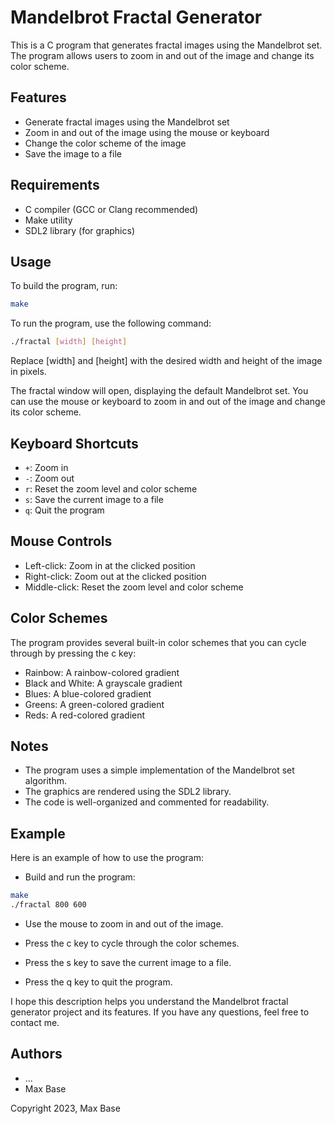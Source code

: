 # Mandelbrot Fractal Generator

This is a C program that generates fractal images using the Mandelbrot set. The program allows users to zoom in and out of the image and change its color scheme.

## Features

- Generate fractal images using the Mandelbrot set
- Zoom in and out of the image using the mouse or keyboard
- Change the color scheme of the image
- Save the image to a file

## Requirements

- C compiler (GCC or Clang recommended)
- Make utility
- SDL2 library (for graphics)

## Usage

To build the program, run:

```bash
make
```

To run the program, use the following command:

```bash
./fractal [width] [height]
```

Replace [width] and [height] with the desired width and height of the image in pixels.

The fractal window will open, displaying the default Mandelbrot set. You can use the mouse or keyboard to zoom in and out of the image and change its color scheme.

## Keyboard Shortcuts

- `+`: Zoom in
- `-`: Zoom out
- `r`: Reset the zoom level and color scheme
- `s`: Save the current image to a file
- `q`: Quit the program

## Mouse Controls

- Left-click: Zoom in at the clicked position
- Right-click: Zoom out at the clicked position
- Middle-click: Reset the zoom level and color scheme

## Color Schemes

The program provides several built-in color schemes that you can cycle through by pressing the c key:

- Rainbow: A rainbow-colored gradient
- Black and White: A grayscale gradient
- Blues: A blue-colored gradient
- Greens: A green-colored gradient
- Reds: A red-colored gradient

## Notes

- The program uses a simple implementation of the Mandelbrot set algorithm.
- The graphics are rendered using the SDL2 library.
- The code is well-organized and commented for readability.

## Example

Here is an example of how to use the program:

- Build and run the program:

```bash
make
./fractal 800 600
```

- Use the mouse to zoom in and out of the image.

- Press the c key to cycle through the color schemes.

- Press the s key to save the current image to a file.

- Press the q key to quit the program.

I hope this description helps you understand the Mandelbrot fractal generator project and its features. If you have any questions, feel free to contact me.

## Authors

- ...
- Max Base

Copyright 2023, Max Base
